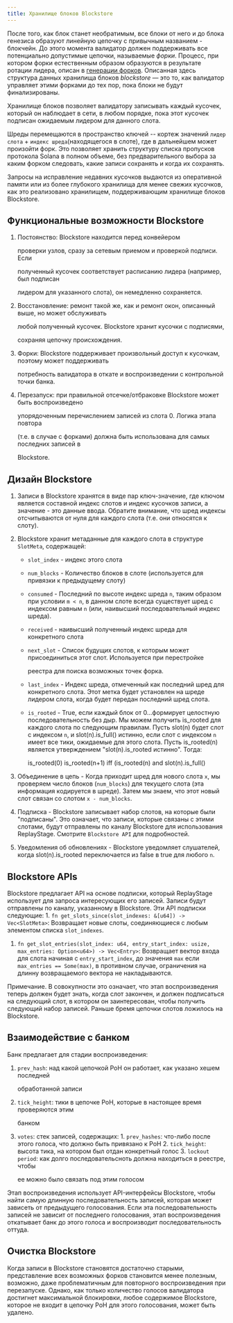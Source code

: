 ```yaml
---
title: Хранилище блоков Blockstore
---
```


После того, как блок станет необратимым, все блоки от него и до блока генезиса образуют линейную цепочку с привычным названием - блокчейн. До этого момента валидатор должен поддерживать все потенциально допустимые цепочки, называемые _форки_. Процесс, при котором форки естественным образом образуются в результате ротации лидера, описан в [генерации форков](../cluster/fork-generation.md). Описанная здесь структура данных хранилища блоков _blockstore_ — это то, как валидатор управляет этими форками до тех пор, пока блоки не будут финализированы.

Хранилище блоков позволяет валидатору записывать каждый кусочек, который он наблюдает в сети, в любом порядке, пока этот кусочек подписан ожидаемым лидером для данного слота.

Шреды перемещаются в пространство ключей -- кортеж значений `лидер слота` + `индекс шреда`(находящегося в слоте), где в дальнейшем может произойти форк. Это позволяет хранить структуру списка пропусков протокола Solana в полном объеме, без предварительного выбора за каким форком следовать, какие записи сохранять и когда их сохранять.

Запросы на исправление недавних кусочков выдаются из оперативной памяти или из более глубокого хранилища для менее свежих кусочков, как это реализовано хранилищем, поддерживающим хранилище блоков Blockstore.

## Функциональные возможности Blockstore

1. Постоянство: Blockstore находится перед конвейером

   проверки узлов, сразу за сетевым приемом и проверкой подписи. Если

   полученный кусочек соответствует расписанию лидера \(например, был подписан

   лидером для указанного слота\), он немедленно сохраняется.

2. Восстановление: ремонт такой же, как и ремонт окон, описанный выше, но может обслуживать

   любой полученный кусочек. Blockstore хранит кусочки с подписями,

   сохраняя цепочку происхождения.

3. Форки: Blockstore поддерживает произвольный доступ к кусочкам, поэтому может поддерживать

   потребность валидатора в откате и воспроизведении с контрольной точки банка.

4. Перезапуск: при правильной отсечке/отбраковке Blockstore может быть воспроизведено

   упорядоченным перечислением записей из слота 0. Логика этапа повтора

   \(т.е. в случае с форками\) должна быть использована для самых последних записей в

   Blockstore.

## Дизайн Blockstore

1. Записи в Blockstore хранятся в виде пар ключ-значение, где ключом является составной индекс слотов и индекс кусочков записи, а значение - это данные ввода. Обратите внимание, что шред индексы отсчитываются от нуля для каждого слота \(т.е. они относятся к слоту\).
2. Blockstore хранит метаданные для каждого слота в структуре `SlotMeta`, содержащей:

   - `slot_index` - индекс этого слота
   - `num_blocks` - Количество блоков в слоте \(используется для привязки к предыдущему слоту\)
   - `consumed` - Последний по высоте индекс шреда `n`, таким образом при условии `m < n`, в данном слоте всегда существует шред с индексом равным `n` \(или, наивысший последовательный индекс шреда\).
   - `received` - наивысший полученный индекс шреда для конкретного слота
   - `next_slot` - Список будущих слотов, к которым может присоединиться этот слот. Используется при перестройке

     реестра для поиска возможных точек форка.

   - `last_index` - Индекс шреда, отмеченный как последний шред для конкретного слота. Этот метка будет установлен на шреде лидером слота, когда будет передан последний шред слота.
   - `is_rooted` - True, если каждый блок от 0...формирует целостную последовательность без дыр. Мы можем получить is_rooted для каждого слота по следующим правилам. Пусть slot\(n\) будет слот с индексом `n`, и slot\(n\).is_full\(\) истинно, если слот с индексом `n` имеет все тики, ожидаемые для этого слота. Пусть is_rooted\(n\) является утверждением "slot\(n\).is_rooted истинно". Тогда:

     is_rooted\(0\) is_rooted\(n+1\) iff \(is_rooted\(n\) and slot\(n\).is_full\(\)

3. Объединение в цепь - Когда приходит шред для нового слота `x`, мы проверяем число блоков \(`num_blocks`\) для текущего слота \(эта информация кодируется в шреде\). Затем мы знаем, что этот новый слот связан со слотом `х - num_blocks`.
4. Подписка - Blockstore записывает набор слотов, на которые были "подписаны". Это означает, что записи, которые связаны с этими слотами, будут отправлены по каналу Blockstore для использования ReplayStage. Смотрите `Blockstore API` для подробностей.
5. Уведомления об обновлениях - Blockstore уведомляет слушателей, когда slot\(n\).is_rooted переключается из false в true для любого `n`.

## Blockstore APIs

Blockstore предлагает API на основе подписки, который ReplayStage использует для запроса интересующих его записей. Записи будут отправлены по каналу, указанному в Blockstore. Эти API подписки следующие: 1. `fn get_slots_since(slot_indexes: &[u64]) -> Vec<SlotMeta>`: Возвращает новые слоты, соединяющиеся с любым элементом списка `slot_indexes`.

1. `fn get_slot_entries(slot_index: u64, entry_start_index: usize, max_entries: Option<u64>) -> Vec<Entry>`: Возвращает вектор входа для слота начиная с `entry_start_index`, до значения `max` если `max_entries == Some(max)`, в противном случае, ограничения на длинну возвращаемого вектора не накладываются.

Примечание. В совокупности это означает, что этап воспроизведения теперь должен будет знать, когда слот закончен, и должен подписаться на следующий слот, в котором он заинтересован, чтобы получить следующий набор записей. Раньше бремя цепочки слотов ложилось на Blockstore.

## Взаимодействие с банком

Банк предлагает для стадии воспроизведения:

1. `prev_hash`: над какой цепочкой PoH он работает, как указано хешем последней

   обработанной записи

2. `tick_height`: тики в цепочке PoH, которые в настоящее время проверяются этим

   банком

3. `votes`: стек записей, содержащих: 1. `prev_hashes`: что-либо после этого голоса, что должно быть привязано к PoH 2. `tick_height`: высота тика, на котором был отдан конкретный голос 3. `lockout period`: как долго последовательсноть должна находиться в реестре, чтобы

   ее можно было связать под этим голосом

Этап воспроизведения использует API-интерфейсы Blockstore, чтобы найти самую длинную последовательность записей, которая может зависеть от предыдущего голосования. Если эта последовательность записей не зависит от последнего голосования, этап воспроизведения откатывает банк до этого голоса и воспроизводит последовательность оттуда.

## Очистка Blockstore

Когда записи в Blockstore становятся достаточно старыми, представление всех возможных форков становится менее полезным, возможно, даже проблематичным для повторного воспроизведения при перезапуске. Однако, как только количество голосов валидатора достигнет максимальной блокировки, любое содержимое Blockstore, которое не входит в цепочку PoH для этого голосования, может быть удалено.
